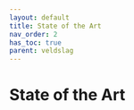 ```yaml
---
layout: default
title: State of the Art
nav_order: 2
has_toc: true
parent: veldslag
---
```


# State of the Art
